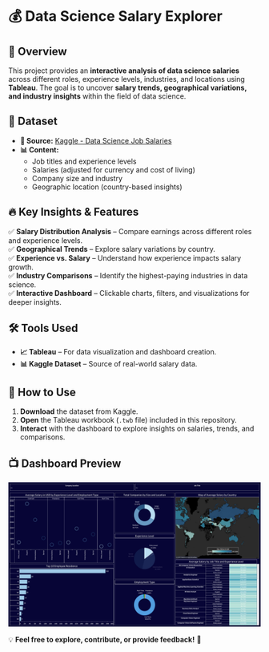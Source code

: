 # 💰 Data Science Salary Explorer  

## 🚀 Overview  
This project provides an **interactive analysis of data science salaries** across different roles, experience levels, industries, and locations using **Tableau**. The goal is to uncover **salary trends, geographical variations, and industry insights** within the field of data science.  

## 📂 Dataset  
- **📌 Source:** [Kaggle - Data Science Job Salaries](https://www.kaggle.com/datasets/ruchi798/data-science-job-salaries)  
- **📊 Content:**  
  - Job titles and experience levels  
  - Salaries (adjusted for currency and cost of living)  
  - Company size and industry  
  - Geographic location (country-based insights)  

## 🔥 Key Insights & Features  
✅ **Salary Distribution Analysis** – Compare earnings across different roles and experience levels.  
✅ **Geographical Trends** – Explore salary variations by country.  
✅ **Experience vs. Salary** – Understand how experience impacts salary growth.  
✅ **Industry Comparisons** – Identify the highest-paying industries in data science.  
✅ **Interactive Dashboard** – Clickable charts, filters, and visualizations for deeper insights.  

## 🛠️ Tools Used  
- **📈 Tableau** – For data visualization and dashboard creation.  
- **📊 Kaggle Dataset** – Source of real-world salary data.  

## 📌 How to Use  
1. **Download** the dataset from Kaggle.  
2. **Open** the Tableau workbook (`.twb` file) included in this repository.  
3. **Interact** with the dashboard to explore insights on salaries, trends, and comparisons.  
  

## 📺 Dashboard Preview  
![Data Science Dashboard Preview](Data%20Science%20Dashboard.png)





💡 **Feel free to explore, contribute, or provide feedback!** 🚀  
